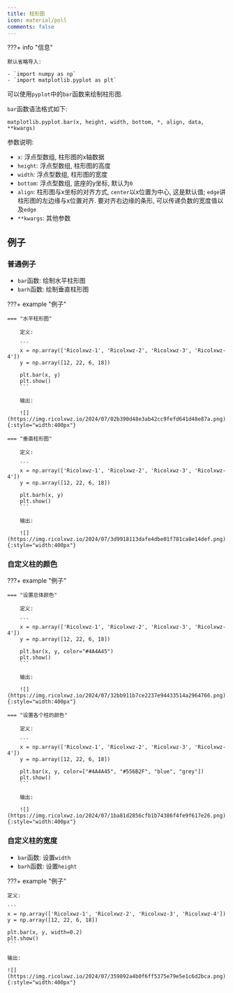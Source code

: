 ```yaml
---
title: 柱形图
icon: material/poll
comments: false
---
```


???+ info "信息"

    默认省略导入:

    - `import numpy as np`
    - `import matplotlib.pyplot as plt`

可以使用`pyplot`中的`bar`函数来绘制柱形图.

`bar`函数语法格式如下:

```
matplotlib.pyplot.bar(x, height, width, bottom, *, align, data, **kwargs)
```

参数说明:

- `x`: 浮点型数组, 柱形图的x轴数据
- `height`: 浮点型数组, 柱形图的高度
- `width`: 浮点型数组, 柱形图的宽度
- `bottom`: 浮点型数组, 底座的y坐标, 默认为`0`
- `align`: 柱形图与x坐标的对齐方式, `center`以x位置为中心, 这是默认值; `edge`讲柱形图的左边缘与x位置对齐. 要对齐右边缘的条形, 可以传递负数的宽度值以及`edge`
- `**kwargs`: 其他参数

## 例子

### 普通例子

- `bar`函数: 绘制水平柱形图
- `barh`函数: 绘制垂直柱形图

???+ example "例子"

    === "水平柱形图"

        定义:

        ```
        x = np.array(['Ricolxwz-1', 'Ricolxwz-2', 'Ricolxwz-3', 'Ricolxwz-4'])
        y = np.array([12, 22, 6, 18])

        plt.bar(x, y)
        plt.show()
        ```

        输出:

        ![](https://img.ricolxwz.io/2024/07/02b390d48e3ab42cc9fefd641d48e87a.png){:style="width:400px"}

    === "垂直柱形图"

        定义:

        ```
        x = np.array(['Ricolxwz-1', 'Ricolxwz-2', 'Ricolxwz-3', 'Ricolxwz-4'])
        y = np.array([12, 22, 6, 18])

        plt.barh(x, y)
        plt.show() 
        ```

        输出:

        ![](https://img.ricolxwz.io/2024/07/3d9918113dafe4dbe01f781ca8e14def.png){:style="width:400px"}

### 自定义柱的颜色

???+ example "例子"

    === "设置总体颜色"

        定义:

        ```
        x = np.array(['Ricolxwz-1', 'Ricolxwz-2', 'Ricolxwz-3', 'Ricolxwz-4'])
        y = np.array([12, 22, 6, 18]) 

        plt.bar(x, y, color="#4A4A45")
        plt.show()
        ```

        输出:

        ![](https://img.ricolxwz.io/2024/07/32bb911b7ce2237e94433514a2964766.png){:style="width:400px"}

    === "设置各个柱的颜色"

        定义:

        ```
        x = np.array(['Ricolxwz-1', 'Ricolxwz-2', 'Ricolxwz-3', 'Ricolxwz-4'])
        y = np.array([12, 22, 6, 18]) 

        plt.bar(x, y, color=["#4A4A45", "#556B2F", "blue", "grey"])
        plt.show()
        ```

        输出:

        ![](https://img.ricolxwz.io/2024/07/1ba81d2856cfb1b74386f4fe9f617e26.png){:style="width:400px"}

### 自定义柱的宽度

- `bar`函数: 设置`width`
- `barh`函数: 设置`height`

???+ example "例子"

    定义:

    ```
    x = np.array(['Ricolxwz-1', 'Ricolxwz-2', 'Ricolxwz-3', 'Ricolxwz-4'])
    y = np.array([12, 22, 6, 18])  

    plt.bar(x, y, width=0.2)
    plt.show()
    ```

    输出:

    ![](https://img.ricolxwz.io/2024/07/359892a4b0f6ff5375e79e5e1c6d2bca.png){:style="width:400px"}

[^1]: Matplotlib 柱形图 | 菜鸟教程. (n.d.). Retrieved July 1, 2024, from https://www.runoob.com/matplotlib/matplotlib-bar.html